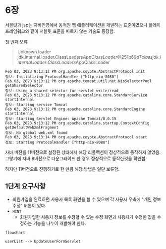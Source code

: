 # 6장
 
서블릿과 jsp는 자바진영에서 동적인 웹 애플리케이션을 개발하는 표준이였으나 플레이 프레임워크와 같이 서블릿 표준을 따르지 않는 기술도 등장함.



첫 번째 오류
> Unknown loader jdk.internal.loader.ClassLoaders$AppClassLoader@251a69d7 class jdk.internal.loader.ClassLoaders$AppClassLoader
> 

```
Feb 03, 2023 9:13:12 PM org.apache.coyote.AbstractProtocol init
정보: Initializing ProtocolHandler ["http-nio-8080"]
Feb 03, 2023 9:13:12 PM org.apache.tomcat.util.net.NioSelectorPool getSharedSelector
정보: Using a shared selector for servlet write/read
Feb 03, 2023 9:13:12 PM org.apache.catalina.core.StandardService startInternal
정보: Starting service Tomcat
Feb 03, 2023 9:13:12 PM org.apache.catalina.core.StandardEngine startInternal
정보: Starting Servlet Engine: Apache Tomcat/8.0.15
Feb 03, 2023 9:13:12 PM org.apache.catalina.startup.ContextConfig getDefaultWebXmlFragment
정보: No global web.xml found
Feb 03, 2023 9:13:14 PM org.apache.coyote.AbstractProtocol start
정보: Starting ProtocolHandler ["http-nio-8080"]
```
자바 버전을 11버전으로 설정된 상태에서 해당 리플렉션이 정상적으로 동작하지 않았음. 그렇기에 자바 8버전으로 다운그레이드 한 경우 정상적으로 동작한것을 확인함.

하지만 11버전으로 진행하기로 한 만큼 해당 방법은 일단 보류함.



## 1단계 요구사항
- 회원가입을 완료하면 사용자 목록 화면을 볼 수 있으며 각 사용자 우측에 "개인 정보 수정" 버튼이 있다.
- `HINT`
  - 회원가입한 사용자 정보를 수정할 수 있는 수정 화면과 사용자가 수정한 값을 수정하는 기능을 나누어 개발해야 한다.
```mermaid
flowchart 

userList --> UpdateUserFormServlet 
```